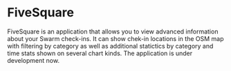 # FiveSquare

FiveSquare is an application that allows you to view advanced information about your Swarm check-ins. It can show chek-in locations in the OSM map with filtering by category as well as additional statictics by category and time stats shown on several chart kinds.
The application is under development now.
